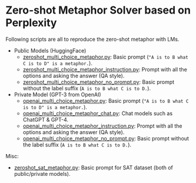 # Zero-shot Metaphor Solver based on Perplexity

Following scripts are all to reproduce the zero-shot metaphor with LMs.

- Public Models (HuggingFace)
  - [zeroshot_multi_choice_metaphor.py](zeroshot_multi_choice_metaphor.py): Basic prompt (`"A is to B what C is to D" is a metaphor.`). 
  - [zeroshot_multi_choice_metaphor_instruction.py](zeroshot_multi_choice_metaphor_instruction.py): Prompt with all the options and asking the answer (QA style).
  - [zeroshot_multi_choice_metaphor_no_prompt.py](zeroshot_multi_choice_metaphor_no_prompt.py): Basic prompt without the label suffix (`A is to B what C is to D.`).
- Private Model (GPT-3 from OpenAI)
  - [openai_multi_choice_metaphor.py](openai_multi_choice_metaphor.py): Basic prompt (`"A is to B what C is to D" is a metaphor.`).
  - [openai_multi_choice_metaphor_chat.py](openai_multi_choice_metaphor_chat.py): Chat models such as ChatGPT & GPT-4.
  - [openai_multi_choice_metaphor_instruction.py](openai_multi_choice_metaphor_instruction.py): Prompt with all the options and asking the answer (QA style).
  - [openai_multi_choice_metaphor_no_prompt.py](openai_multi_choice_metaphor_no_prompt.py): Basic prompt without the label suffix (`A is to B what C is to D.`).

Misc:
- [zeroshot_sat_metaphor.py](zeroshot_sat_metaphor.py): Basic prompt for SAT dataset (both of public/private models).